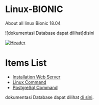 # Linux-BIONIC
About all linux Bionic 18.04

![dokumentasi Database dapat dilihat]disini

[![Header](https://raw.githubusercontent.com/MartinHeinz/<OWNER>/<OWNER>/readme_header.png "Header")](https://some-url.dev/)
# Items List
   * <a href="https://github.com/achmad-firdaus/Linux-BIONIC/blob/main/Install-WebService.md" onclick="return ! window.open(this.href);">Installation Web Server</a>
   * <a href="https://github.com/achmad-firdaus/Linux-BIONIC/blob/main/Linux-Ubuntu.md" onclick="return ! window.open(this.href);">Linux Command</a>
   * <a href="https://github.com/achmad-firdaus/Linux-BIONIC/blob/main/PostgreSql.md" onclick="return ! window.open(this.href);">PostgreSql Command</a>

dokumentasi Database dapat dilihat [di sini](Install-WebService.md).
